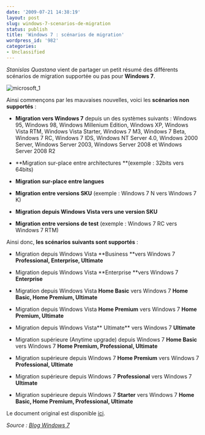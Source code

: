 ```yaml
---
date: '2009-07-21 14:38:19'
layout: post
slug: windows-7-scenarios-de-migration
status: publish
title: 'Windows 7 : scénarios de migration'
wordpress_id: '982'
categories:
- Unclassified
---
```


_Stanislas Quastana_ vient de partager un petit résumé des différents scénarios de migration supportée ou pas pour **Windows 7**.




![microsoft_1](http://blog.kdecherf.com/wp-content/uploads/2009/06/microsoft_1.jpg)





Ainsi commençons par les mauvaises nouvelles, voici les **scénarios non supportés** :





	
  * **Migration vers Windows 7** depuis un des systèmes suivants : Windows 95, Windows 98, Windows Millenium Edition, Windows XP, Windows Vista RTM, Windows Vista Starter, Windows 7 M3, Windows 7 Beta, Windows 7 RC, Windows 7 IDS, Windows NT Server 4.0, Windows 2000 Server, Windows Server 2003, Windows Server 2008 et Windows Server 2008 R2

	
  * **Migration sur-place entre architectures **(exemple : 32bits vers 64bits)

	
  * **Migration sur-place entre langues**

	
  * **Migration entre versions SKU** (exemple : Windows 7 N vers Windows 7 K)

	
  * **Migration depuis Windows Vista vers une version SKU**

	
  * **Migration entre versions de test** (exemple : Windows 7 RC vers Windows 7 RTM)







Ainsi donc, **les scénarios suivants sont supportés** :





	
  * Migration depuis Windows Vista **Business **vers Windows 7 **Professional, Enterprise, Ultimate**

	
  * Migration depuis Windows Vista **Enterprise **vers Windows 7 **Enterprise**

	
  * Migration depuis Windows Vista **Home Basic** vers Windows 7 **Home Basic, Home Premium, Ultimate**

	
  * Migration depuis Windows Vista **Home Premium** vers Windows 7 **Home Premium, Ultimate**

	
  * Migration depuis Windows Vista** Ultimate** vers Windows 7 **Ultimate**

	
  * Migration supérieure (Anytime upgrade) depuis Windows 7 **Home Basic** vers Windows 7 **Home Premium, Professional, Ultimate**

	
  * Migration supérieure depuis Windows 7 **Home Premium** vers Windows 7 **Professional, Ultimate**

	
  * Migration supérieure depuis Windows 7 **Professional** vers Windows 7 **Ultimate**

	
  * Migration supérieure depuis Windows 7 **Starter** vers Windows 7 **Home Basic, Home Premium, Professional, Ultimate**







Le document original est disponible [ici](http://www.microsoft.com/downloads/details.aspx?familyid=E170EBA1-5BAB-401F-BBF5-00F0EE7FE0FB&displaylang=en).







_Source : [Blog Windows 7](http://blogs.technet.com/windows7/archive/2009/07/21/chemins-de-migration-vers-windows-7-les-diff-rentes-options.aspx)_



